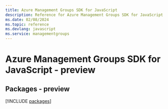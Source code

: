 ```yaml
---
title: Azure Management Groups SDK for JavaScript
description: Reference for Azure Management Groups SDK for JavaScript
ms.date: 02/08/2024
ms.topic: reference
ms.devlang: javascript
ms.service: managementgroups
---
```

# Azure Management Groups SDK for JavaScript - preview
## Packages - preview
[!INCLUDE [packages](management-groups-index.md)]